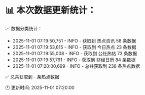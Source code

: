📊 本次数据更新统计：
==========================

📈 数据分类统计：
- 2025-11-01 07:19:50,751 - INFO - 获取到 热点资讯 58 条数据
- 2025-11-01 07:19:53,615 - INFO - 获取到 今日热点 23 条数据
- 2025-11-01 07:19:55,008 - INFO - 获取到 公社热帖 73 条数据
- 2025-11-01 07:19:57,791 - INFO - 获取到 财经日历 84 条数据
- 2025-11-01 07:20:00,699 - INFO - 总共获取到 238 条热点数据

✅ 总共获取到 - 条热点数据

🕐 更新时间: 2025-11-01 07:20:00
